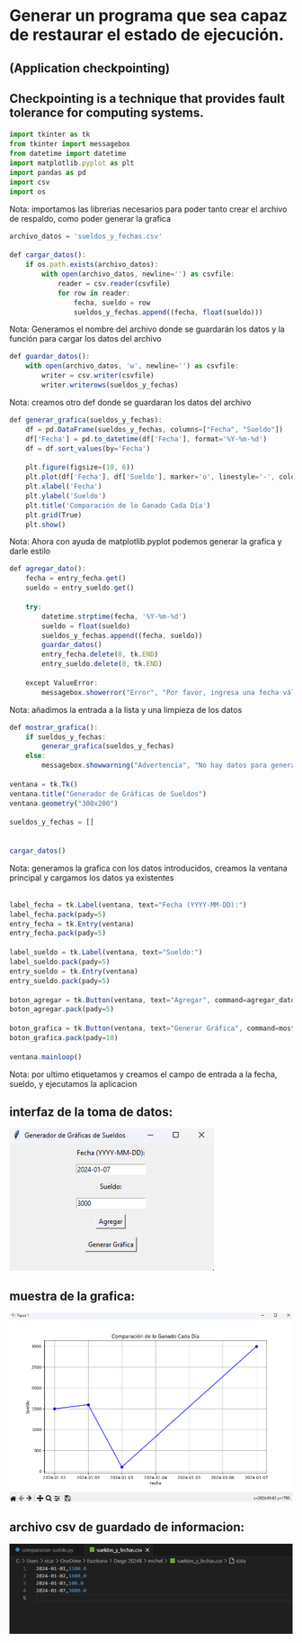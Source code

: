 # Generar un programa que sea capaz de restaurar el estado de ejecución. 

## (Application checkpointing)
## Checkpointing is a technique that provides fault tolerance for computing systems.

```javascript
import tkinter as tk
from tkinter import messagebox
from datetime import datetime
import matplotlib.pyplot as plt
import pandas as pd
import csv
import os
```
Nota: importamos las librerias necesarios para poder tanto crear el archivo de respaldo, como poder generar la grafica

```javascript
archivo_datos = 'sueldos_y_fechas.csv'

def cargar_datos():
    if os.path.exists(archivo_datos):
        with open(archivo_datos, newline='') as csvfile:
            reader = csv.reader(csvfile)
            for row in reader:
                fecha, sueldo = row
                sueldos_y_fechas.append((fecha, float(sueldo)))
```
Nota: Generamos el nombre del archivo donde se guardarán los datos y la función para cargar los datos del archivo

```javascript
def guardar_datos():
    with open(archivo_datos, 'w', newline='') as csvfile:
        writer = csv.writer(csvfile)
        writer.writerows(sueldos_y_fechas)
```
 
Nota: creamos otro def donde se guardaran los datos del archivo

```javascript
def generar_grafica(sueldos_y_fechas):
    df = pd.DataFrame(sueldos_y_fechas, columns=["Fecha", "Sueldo"])
    df['Fecha'] = pd.to_datetime(df['Fecha'], format='%Y-%m-%d')
    df = df.sort_values(by='Fecha')

    plt.figure(figsize=(10, 6))
    plt.plot(df['Fecha'], df['Sueldo'], marker='o', linestyle='-', color='b')
    plt.xlabel('Fecha')
    plt.ylabel('Sueldo')
    plt.title('Comparación de lo Ganado Cada Día')
    plt.grid(True)
    plt.show()
```
Nota: Ahora con ayuda de matplotlib.pyplot podemos generar la grafica y darle estilo

```javascript
def agregar_dato():
    fecha = entry_fecha.get()
    sueldo = entry_sueldo.get()
    
    try:
        datetime.strptime(fecha, '%Y-%m-%d')
        sueldo = float(sueldo)
        sueldos_y_fechas.append((fecha, sueldo))
        guardar_datos()
        entry_fecha.delete(0, tk.END)
        entry_sueldo.delete(0, tk.END)
        
    except ValueError:
        messagebox.showerror("Error", "Por favor, ingresa una fecha válida (YYYY-MM-DD) y un sueldo numérico.")
```
Nota: añadimos la entrada a la lista y una limpieza de los datos

```javascript
def mostrar_grafica():
    if sueldos_y_fechas:
        generar_grafica(sueldos_y_fechas)
    else:
        messagebox.showwarning("Advertencia", "No hay datos para generar la gráfica.")

ventana = tk.Tk()
ventana.title("Generador de Gráficas de Sueldos")
ventana.geometry("300x200")

sueldos_y_fechas = []


cargar_datos()
```
Nota: generamos la grafica con los datos introducidos, creamos la ventana principal y cargamos los datos ya existentes

```javascript

label_fecha = tk.Label(ventana, text="Fecha (YYYY-MM-DD):")
label_fecha.pack(pady=5)
entry_fecha = tk.Entry(ventana)
entry_fecha.pack(pady=5)

label_sueldo = tk.Label(ventana, text="Sueldo:")
label_sueldo.pack(pady=5)
entry_sueldo = tk.Entry(ventana)
entry_sueldo.pack(pady=5)

boton_agregar = tk.Button(ventana, text="Agregar", command=agregar_dato)
boton_agregar.pack(pady=5)

boton_grafica = tk.Button(ventana, text="Generar Gráfica", command=mostrar_grafica)
boton_grafica.pack(pady=10)

ventana.mainloop()

```
Nota: por ultimo etiquetamos y creamos el campo de entrada a la fecha, sueldo, y ejecutamos la aplicacion

## interfaz de la toma de datos:
![](https://github.com/DiegoAlbertoValdivia/Computaci-n-Tolerante-a-Fallas/blob/1.3/Modulo_1/Ejercicio02/images/1.png)
## muestra de la grafica:
![](https://github.com/DiegoAlbertoValdivia/Computaci-n-Tolerante-a-Fallas/blob/1.3/Modulo_1/Ejercicio02/images/2.png)
## archivo csv de guardado de informacion:
![](https://github.com/DiegoAlbertoValdivia/Computaci-n-Tolerante-a-Fallas/blob/1.3/Modulo_1/Ejercicio02/images/3.png)
